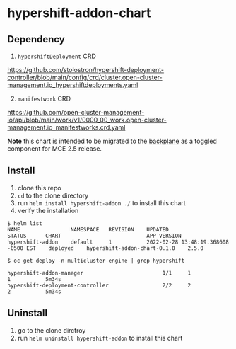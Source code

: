 # hypershift-addon-chart

## Dependency
1. `hypershiftDeployment` CRD

https://github.com/stolostron/hypershift-deployment-controller/blob/main/config/crd/cluster.open-cluster-management.io_hypershiftdeployments.yaml

2. `manifestwork` CRD

https://github.com/open-cluster-management-io/api/blob/main/work/v1/0000_00_work.open-cluster-management.io_manifestworks.crd.yaml



**Note** this chart is intended to be migrated to the [backplane](https://github.com/stolostron/backplane-operator/tree/main/pkg/templates/charts) as a toggled component for MCE 2.5 release.


## Install

1. clone this repo
2. `cd` to the clone directory
3. run `helm install hypershift-addon ./` to install this chart
4. verify the installation
```
$ helm list
NAME            	NAMESPACE	REVISION	UPDATED                             	STATUS  	CHART                       	APP VERSION
hypershift-addon	default  	1       	2022-02-28 13:48:19.368608 -0500 EST	deployed	hypershift-addon-chart-0.1.0	2.5.0

$ oc get deploy -n multicluster-engine | grep hypershift

hypershift-addon-manager                         1/1     1            1           5m34s
hypershift-deployment-controller                 2/2     2            2           5m34s
```

## Uninstall
1. go to the clone dirctroy
2. run `helm uninstall hypershift-addon` to install this chart
